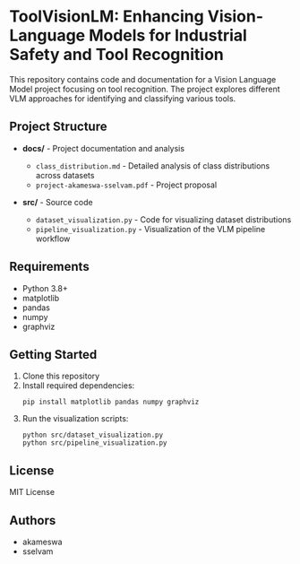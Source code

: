 # ToolVisionLM: Enhancing Vision-Language Models for Industrial Safety and Tool Recognition 

This repository contains code and documentation for a Vision Language Model project focusing on tool recognition. The project explores different VLM approaches for identifying and classifying various tools.

## Project Structure

- **docs/** - Project documentation and analysis
  - `class_distribution.md` - Detailed analysis of class distributions across datasets
  - `project-akameswa-sselvam.pdf` - Project proposal

- **src/** - Source code
  - `dataset_visualization.py` - Code for visualizing dataset distributions
  - `pipeline_visualization.py` - Visualization of the VLM pipeline workflow

## Requirements

- Python 3.8+
- matplotlib
- pandas
- numpy
- graphviz

## Getting Started

1. Clone this repository
2. Install required dependencies:
   ```
   pip install matplotlib pandas numpy graphviz
   ```
3. Run the visualization scripts:
   ```
   python src/dataset_visualization.py
   python src/pipeline_visualization.py
   ```

## License

MIT License

## Authors

- akameswa
- sselvam
